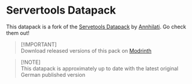 # Servertools Datapack

This datapack is a fork of the [Servetools Datapack](https://modrinth.com/datapack/servertools-datapack) by [Annhilati](https://modrinth.com/user/Annhilati). Go check them out!

> [!IMPORTANT]\
> Download released versions of this pack on [Modrinth](https://modrinth.com/datapack/servertools-en)

> [!NOTE]\
> This datapack is approximately up to date with the latest original German published version
